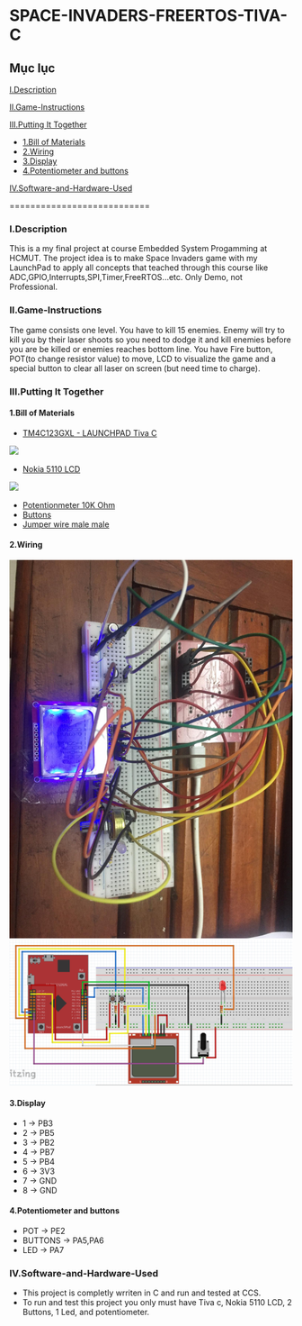 # SPACE-INVADERS-FREERTOS-TIVA-C
## Mục lục
[I.Description](#Description)

[II.Game-Instructions](#Game)

[III.Putting It Together](#PuttingItTogether)
- [1.Bill of Materials](#BillofMaterials)
- [2.Wiring](#Wiring)
- [3.Display](#Display)
- [4.Potentiometer and buttons](#4)

[IV.Software-and-Hardware-Used](#Software-and-Hardware-Used)

===========================

<a name="Description"></a>
### I.Description
This is a my final project at course Embedded System Progamming at HCMUT. The project idea is to make Space Invaders game with my LaunchPad to apply all concepts that teached through this course like ADC,GPIO,Interrupts,SPI,Timer,FreeRTOS...etc. Only Demo, not Professional. 
<a name="Game"></a>
### II.Game-Instructions
The game consists one level. You have to kill 15 enemies. Enemy will try to kill you by their laser shoots so you need to dodge it and kill enemies before you are be killed or enemies reaches bottom line. You have Fire button, POT(to change resistor value) to move, LCD to visualize the game and a special button to clear all laser on screen (but need time to charge). 
<a name="PuttingItTogether"></a>
### III.Putting It Together
<a name="BillofMaterials"></a>
#### 1.Bill of Materials
- [TM4C123GXL - LAUNCHPAD Tiva C](https://www.ti.com/tool/EK-TM4C123GXL)
 
![](https://www.ti.com/content/dam/ticom/images/products/ic/processors/evm-boards/ek-tm4c123gxl-angled.png:large)

- [Nokia 5110 LCD](https://www.sparkfun.com/products/10168)
 
![](https://cdn.sparkfun.com//assets/parts/4/4/7/3/10168-01a.jpg)

- [Potentionmeter 10K Ohm](https://www.amazon.com/Best-Sellers-Potentiometers/zgbs/industrial/306810011)
- [Buttons](http://www.eu.diigiit.com/mini-pushbutton-switch)
- [Jumper wire male male](https://www.amazon.com/Solderless-Flexible-Breadboard-Jumper-Arduino/dp/B00ARTWJ44)
<a name="Wiring"></a>
#### 2.Wiring
![](1.jpg)
![](2.png)
<a name="Display"></a>
#### 3.Display
- 1 -> PB3
- 2 -> PB5
- 3 -> PB2
- 4 -> PB7
- 5 -> PB4
- 6 -> 3V3
- 7 -> GND
- 8 -> GND
<a name="4"></a>
#### 4.Potentiometer and buttons
- POT -> PE2
- BUTTONS -> PA5,PA6
- LED -> PA7
<a name = "Software-and-Hardware-Used"></a>
### IV.Software-and-Hardware-Used
- This project is completly wrriten in C and run and tested at CCS.
- To run and test this project you only must have Tiva c, Nokia 5110 LCD, 2 Buttons, 1 Led, and potentiometer.
